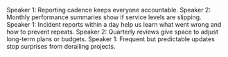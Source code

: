 Speaker 1: Reporting cadence keeps everyone accountable.
Speaker 2: Monthly performance summaries show if service levels are slipping.
Speaker 1: Incident reports within a day help us learn what went wrong and how to prevent repeats.
Speaker 2: Quarterly reviews give space to adjust long-term plans or budgets.
Speaker 1: Frequent but predictable updates stop surprises from derailing projects.
